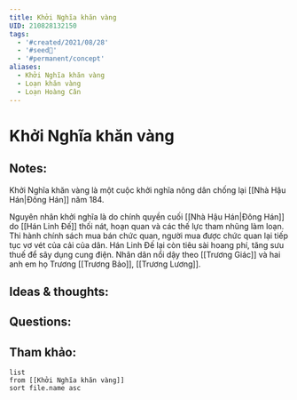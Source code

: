 ```yaml
---
title: Khởi Nghĩa khăn vàng
UID: 210828132150
tags:
  - '#created/2021/08/28'
  - '#seed🥜'
  - '#permanent/concept'
aliases:
  - Khởi Nghĩa khăn vàng
  - Loạn khăn vàng
  - Loạn Hoàng Cân
---
```

# Khởi Nghĩa khăn vàng

## Notes:
Khởi Nghĩa khăn vàng là một cuộc khởi nghĩa nông dân chống lại [[Nhà Hậu Hán|Đông Hán]] năm 184.

Nguyên nhân khởi nghĩa là do chính quyền cuối [[Nhà Hậu Hán|Đông Hán]] do [[Hán Linh Đế]] thối nát, hoạn quan và các thế lực tham nhũng làm loạn. Thi hành chính sách mua bán chức quan, người mua được chức quan lại tiếp tục vơ vét của cải của dân. Hán Linh Đế lại còn tiêu sài hoang phí, tăng sưu thuế để sây dụng cung điện.
Nhân dân nổi dậy theo [[Trương Giác]] và hai anh em họ Trương [[Trương Bảo]], [[Trương Lương]].


## Ideas & thoughts:

## Questions:


## Tham khảo:
```dataview
list
from [[Khởi Nghĩa khăn vàng]]
sort file.name asc
```